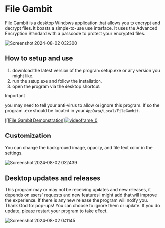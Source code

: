 # File Gambit

File Gambit is a desktop Windows application that allows you to encrypt and decrypt files. It boasts a simple-to-use use interface. It uses the Advanced Encryption Standard with a passcode to protect your encrypted files.

![Screenshot 2024-08-02 032300](https://github.com/user-attachments/assets/5ec59776-92b8-46fb-ac36-59689d2a2f2d)

## How to setup and use
1. download the latest version of the program setup.exe or any version you might like.
2. run the setup.exe and follow the installation.
3. open the program via the desktop shortcut.

> [!IMPORTANT]
> you may need to tell your anti-virus to allow or ignore this program. If so the program .exe should be located in your ```AppData/Local/FileGambit```.

[![!File Gambit Demonstration]![videoframe_0](https://github.com/user-attachments/assets/79bcff27-f81b-4dad-870f-103af6d949b6)
](https://www.youtube.com/watch?v=bgx4HhHvzI4)

## Customization
You can change the background image, opacity, and file text color in the settings.

![Screenshot 2024-08-02 032439](https://github.com/user-attachments/assets/e5561c1e-24c7-412e-ac6d-4c4a5db74de9)

## Desktop updates and releases
This program may or may not be receiving updates and new releases, it depends on users' requests and new features I might add that will improve the experience. If there is any new release the program will notify you. Thank God for pop-ups! You can choose to ignore them or update. If you do update, please restart your program to take effect.

![Screenshot 2024-08-02 041145](https://github.com/user-attachments/assets/a2269be4-1b0d-4b2e-b501-0ae8772b7ec9)
